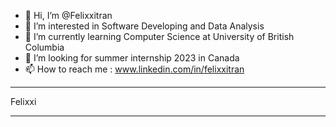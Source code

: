 - 👋 Hi, I’m @Felixxitran
- 👀 I’m interested in Software Developing and Data Analysis
- 🌱 I’m currently learning Computer Science at University of British Columbia
- 💞️ I’m looking for summer internship 2023 in Canada
- 📫 How to reach me : www.linkedin.com/in/felixxitran

<!---
Felixxitran/Felixxitran is a ✨ special ✨ repository because its `README.md` (this file) appears on your GitHub profile.
You can click the Preview link to take a look at your changes.
--->
*********************************************************
Felixxi
*********************************************************
